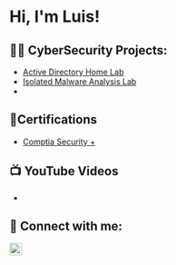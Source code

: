<h1>Hi, I'm Luis! </h1>

<h2>👨‍💻 CyberSecurity Projects:</h2>

- [Active Directory Home Lab](https://github.com/luispineda0/Active-Directory-Home-Lab/blob/main/README.md)
- [Isolated Malware Analysis Lab](https://github.com/luispineda0/Active-Directory-Home-Lab/blob/main/README.md)
- 

<h2>📃Certifications</h2>

- [Comptia Security +](https://www.credly.com/users/luis-pineda.26499a7c/badges)

<h2>📺 YouTube Videos</h2>

- 

<h2> 🤳 Connect with me:</h2>


[<img align="left" alt="JoshMadakor | LinkedIn" width="22px" src="https://cdn.jsdelivr.net/npm/simple-icons@v3/icons/linkedin.svg" />][linkedin]



[linkedin]: https://linkedin.com/in/luis-pineda-36b738129





